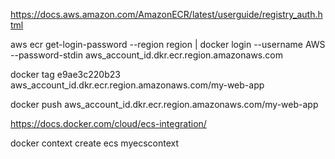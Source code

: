 https://docs.aws.amazon.com/AmazonECR/latest/userguide/registry_auth.html

aws ecr get-login-password --region region | docker login --username AWS --password-stdin aws_account_id.dkr.ecr.region.amazonaws.com

docker tag e9ae3c220b23 aws_account_id.dkr.ecr.region.amazonaws.com/my-web-app

docker push aws_account_id.dkr.ecr.region.amazonaws.com/my-web-app

https://docs.docker.com/cloud/ecs-integration/

docker context create ecs myecscontext

